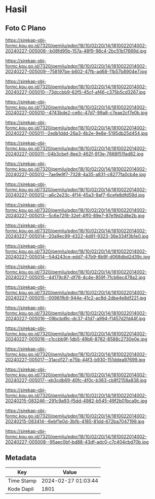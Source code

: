 # Hasil

## Foto C Plano

https://sirekap-obj-formc.kpu.go.id/7320/pemilu/pdpr/18/10/02/20/14/1810022014002-20240227-005008--b08fd95b-157a-48f9-98c4-2bc51b17689d.jpg

https://sirekap-obj-formc.kpu.go.id/7320/pemilu/pdpr/18/10/02/20/14/1810022014002-20240227-005009--758197be-b602-47fb-ad68-11b57b8904e7.jpg

https://sirekap-obj-formc.kpu.go.id/7320/pemilu/pdpr/18/10/02/20/14/1810022014002-20240227-005010--73dccbb9-62f5-45cf-af46-c375b5cd3267.jpg

https://sirekap-obj-formc.kpu.go.id/7320/pemilu/pdpr/18/10/02/20/14/1810022014002-20240227-005010--4743bde2-ce6c-47d7-99a8-c7eae2cf7e0b.jpg

https://sirekap-obj-formc.kpu.go.id/7320/pemilu/pdpr/18/10/02/20/14/1810022014002-20240227-005011--2edb1ddd-26a3-4b2e-9e8e-5195db25d454.jpg

https://sirekap-obj-formc.kpu.go.id/7320/pemilu/pdpr/18/10/02/20/14/1810022014002-20240227-005011--04b3cbef-8ee3-462f-913e-7668f51fad82.jpg

https://sirekap-obj-formc.kpu.go.id/7320/pemilu/pdpr/18/10/02/20/14/1810022014002-20240227-005012--7ae9e9f7-7328-4a35-a831-c8277fa0cb4e.jpg

https://sirekap-obj-formc.kpu.go.id/7320/pemilu/pdpr/18/10/02/20/14/1810022014002-20240227-005012--a6c2e23c-4f14-45a3-9af7-6cefe8dfd59d.jpg

https://sirekap-obj-formc.kpu.go.id/7320/pemilu/pdpr/18/10/02/20/14/1810022014002-20240227-005013--5c6e72f8-32ef-4ff0-89e7-87e19d2d8e2b.jpg

https://sirekap-obj-formc.kpu.go.id/7320/pemilu/pdpr/18/10/02/20/14/1810022014002-20240227-005014--20a9ec99-4322-4d91-9323-36e334f3b1e0.jpg

https://sirekap-obj-formc.kpu.go.id/7320/pemilu/pdpr/18/10/02/20/14/1810022014002-20240227-005014--54d243ce-edd7-47b9-8b9f-d068dbd2d39c.jpg

https://sirekap-obj-formc.kpu.go.id/7320/pemilu/pdpr/18/10/02/20/14/1810022014002-20240227-005015--44179c87-df76-4c4e-859f-7fcb6ec478a2.jpg

https://sirekap-obj-formc.kpu.go.id/7320/pemilu/pdpr/18/10/02/20/14/1810022014002-20240227-005015--00981fb9-944e-41c2-ac8d-2dbe4e8df221.jpg

https://sirekap-obj-formc.kpu.go.id/7320/pemilu/pdpr/18/10/02/20/14/1810022014002-20240227-005016--09bcbd9c-dc37-41d7-a994-f1457d2fd44f.jpg

https://sirekap-obj-formc.kpu.go.id/7320/pemilu/pdpr/18/10/02/20/14/1810022014002-20240227-005016--c1ccbb9f-1db5-49b6-8782-8588c2730e0e.jpg

https://sirekap-obj-formc.kpu.go.id/7320/pemilu/pdpr/18/10/02/20/14/1810022014002-20240227-005017--31acd127-e75b-44f3-b930-151ddea97699.jpg

https://sirekap-obj-formc.kpu.go.id/7320/pemilu/pdpr/18/10/02/20/14/1810022014002-20240227-005017--eb3cdb69-40fc-4f0c-b363-cb8f2158a838.jpg

https://sirekap-obj-formc.kpu.go.id/7320/pemilu/pdpr/18/10/02/20/14/1810022014002-20240215-083246--291c9a93-f5dd-4982-b545-49f2b01bca9c.jpg

https://sirekap-obj-formc.kpu.go.id/7320/pemilu/pdpr/18/10/02/20/14/1810022014002-20240215-083414--6ebf1e0d-3bfb-4185-81dd-672ba7047199.jpg

https://sirekap-obj-formc.kpu.go.id/7320/pemilu/pdpr/18/10/02/20/14/1810022014002-20240227-005008--95aec0bf-bd88-43df-adc0-c7c404cbd70b.jpg


## Metadata

| Key        | Value               |
| ---------- | ------------------- |
| Time Stamp | 2024-02-27 01:03:44 |
| Kode Dapil | 1801                |



